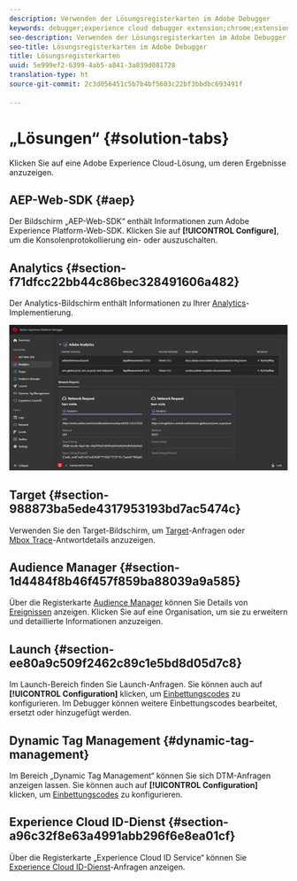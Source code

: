 ```yaml
---
description: Verwenden der Lösungsregisterkarten im Adobe Debugger
keywords: debugger;experience cloud debugger extension;chrome;extension;summary;clear;requests;solutions;solution;information;analytics;target;audience manager;media optimizer;amo;id service
seo-description: Verwenden der Lösungsregisterkarten im Adobe Debugger
seo-title: Lösungsregisterkarten im Adobe Debugger
title: Lösungsregisterkarten
uuid: 5e999ef2-6399-4ab5-a841-3a839d081728
translation-type: ht
source-git-commit: 2c3d056451c5b7b4bf5603c22bf3bbdbc693491f

---
```



# „Lösungen“ {#solution-tabs}

Klicken Sie auf eine Adobe Experience Cloud-Lösung, um deren Ergebnisse anzuzeigen.

## AEP-Web-SDK {#aep}

Der Bildschirm „AEP-Web-SDK“ enthält Informationen zum Adobe Experience Platform-Web-SDK. Klicken Sie auf **[!UICONTROL Configure]**, um die Konsolenprotokollierung ein- oder auszuschalten.

## Analytics {#section-f71dfcc22bb44c86bec328491606a482}

Der Analytics-Bildschirm enthält Informationen zu Ihrer [Analytics](https://docs.adobe.com/content/help/de-DE/analytics/landing/home.html)-Implementierung.

![](assets/analytics.jpg)

## Target {#section-988873ba5ede4317953193bd7ac5474c}

Verwenden Sie den Target-Bildschirm, um [Target](https://docs.adobe.com/content/help/de-DE/target/using/target-home.html)-Anfragen oder [Mbox Trace](https://docs.adobe.com/content/help/de-DE/target/using/activities/troubleshoot-activities/content-trouble.html)-Antwortdetails anzuzeigen.

## Audience Manager {#section-1d4484f8b46f457f859ba88039a9a585}

Über die Registerkarte [Audience Manager](https://docs.adobe.com/content/help/de-DE/audience-manager/user-guide/aam-home.html) können Sie Details von [Ereignissen](https://docs.adobe.com/content/help/de-DE/audience-manager/user-guide/api-and-sdk-code/dcs/dcs-event-calls/dcs-event-calls.html) anzeigen. Klicken Sie auf eine Organisation, um sie zu erweitern und detaillierte Informationen anzuzeigen.

## Launch {#section-ee80a9c509f2462c89c1e5bd8d05d7c8}

Im Launch-Bereich finden Sie Launch-Anfragen. Sie können auch auf **[!UICONTROL Configuration]** klicken, um [Einbettungscodes](https://docs.adobe.com/content/help/de-DE/launch/using/reference/upgrade/link-dtm-embed-code.html) zu konfigurieren. Im Debugger können weitere Einbettungscodes bearbeitet, ersetzt oder hinzugefügt werden.

## Dynamic Tag Management {#dynamic-tag-management}

Im Bereich „Dynamic Tag Management“ können Sie sich DTM-Anfragen anzeigen lassen. Sie können auch auf **[!UICONTROL Configuration]** klicken, um [Einbettungscodes](https://docs.adobe.com/content/help/de-DE/dtm/using/client-side/code.html) zu konfigurieren.

## Experience Cloud ID-Dienst {#section-a96c32f8e63a4991abb296f6e8ea01cf}

Über die Registerkarte „Experience Cloud ID Service“ können Sie [Experience Cloud ID-Dienst](https://docs.adobe.com/content/help/de-DE/id-service/using/home.html)-Anfragen anzeigen.